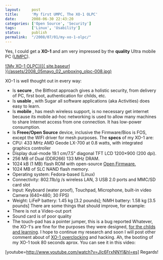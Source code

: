 ```yaml
---
layout:     post
title:      'My first UMPC, The XO-1 OLPC'
date:       2008-06-30 22:43:20
categories: ['Open Source', 'Security']
tags:       ['Linux', 'Usability']
status:     publish 
permalink:  "/2008/07/01/my-xo-1-olpc/"
---
```

Yes, I could get a **XO-1** and am very impressed by the **quality** Ultra mobile PC ([UMPC](http://en.wikipedia.org/wiki/Ultra-Mobile_PC)).

[![My XO-1 OLPC]({{ site.baseurl }}/assets/2008_05mayo_02_unboxing_olpc-008.jpg)](http://holisticsecurity.files.wordpress.com/2008/07/20080502xo-1olpcsiku.jpg)  
<!-- more -->  
XO-1 is well thought out in every way:
* Is **secure** , the Bitfrost approach gives a holistic security, from delivery of PC, first boot, authentication for childs, etc.
* Is **usable** , with Sugar all software applications (aka Activities) does easy to learn.
* Is **mobile** , has mesh wireless support, is no necessary get internet because its mobile ad-hoc networking is used to allow many machines to share Internet access from one connection. It has low-power consumption.
* Is **Freee/Open Source** device, inclusive the Firmware/Bios is FOS, except the WIFI driver for mesh purposes.
The **specs** of my XO-1 are:
* CPU: 433 MHz AMD Geode LX-700 at 0.8 watts, with integrated graphics controller
* Display dual-mode 19.1 cm/7.5" diagonal TFT LCD 1200×900 (200 dpi).
* 256 MB of Dual (DDR266) 133 MHz DRAM.
* 1024 kB (1 MB) flash ROM with open-source [Open Firmware.](http://en.wikipedia.org/wiki/Open_Firmware "Open Firmware")
* 1024 MB of SLC NAND flash memory.
* Operating system: Fedora-based (Linux)
* Connectivity: 802.11b/g /s wireless LAN, 3 USB 2.0 ports and MMC/SD card slot
* Input: Keyboard (water proof), Touchpad, Microphone, built-in video Camera (640×480; 30 FPS)
* Weight: LiFeP battery: 1.45 kg [3.2 pounds]; NiMH battery: 1.58 kg [3.5 pounds]
There are some things that should improve, for example:
* There is not a Video-out port
* Sound card is of poor quality
* The touch-pad has a pointer jumper, this is a bug reported
Whatever, the XO-1's are fine for the purposes they were designed, [for the childs and learning](http://laptop.org/index.es.html).
I hope to continue my research and soon I will post other comment about of [XO-1 overclocking](http://xolaptophelp.com/index.php?topic=2389.0) and hacking.
Ah, the booting of my XO-1 took 80 seconds aprox. You can see it in this video:  

[youtube=http://www.youtube.com/watch?v=Jlc6FrxNNYI&hl=es]
Regards!
